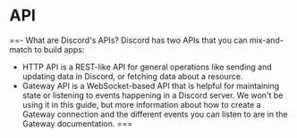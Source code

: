 # API
==- What are Discord's APIs?
Discord has two APIs that you can mix-and-match to build apps:

- HTTP API is a REST-like API for general operations like sending and updating data in Discord, or fetching data about a resource.
- Gateway API is a WebSocket-based API that is helpful for maintaining state or listening to events happening in a Discord server. We won't be using it in this guide, but more information about how to create a Gateway connection and the different events you can listen to are in the Gateway documentation.
===
